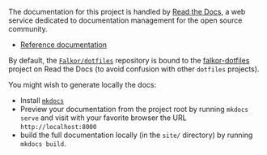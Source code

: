 The documentation for this project is handled by [Read the Docs](https://readthedocs.org/), a web service dedicated to documentation management for the open source community.

* [Reference documentation](https://docs.readthedocs.org/en/latest/)

By default, the [`Falkor/dotfiles`](https://github.com/Falkor/dotfiles) repository is bound to the [falkor-dotfiles](http://falkor-dotfiles.rtfd.org) project on Read the Docs (to avoid confusion with other `dotfiles` projects).

You might wish to generate locally the docs:

* Install [`mkdocs`](http://www.mkdocs.org/#installation)
* Preview your documentation from the project root by running `mkdocs serve` and visit with your favorite browser the URL `http://localhost:8000`
* build the full documentation locally (in the `site/` directory) by running `mkdocs build`.
